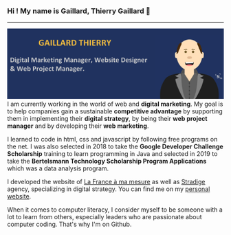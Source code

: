 ### Hi ! My name is Gaillard, Thierry Gaillard 🧭
________________________________________________________________________________________________________________________________________________________________________________
<!--
**Gathea/Gathea** is a ✨ _special_ ✨ repository because its `README.md` (this file) appears on your GitHub profile.-->

<img src="https://github.com/Gathea/Gathea/blob/master/tg-header-github.png" alt="Bannière Gaillard Thierry - Digital Marketing Manager, Website Designer
& Web Project Manager.">
I am currently working in the world of web and <strong>digital marketing</strong>. My goal is to help companies gain a sustainable <strong>competitive advantage</strong> by supporting them in implementing their <strong>digital strategy</strong>, by being their <strong>web project manager</strong> and by developing their <strong>web marketing</strong>.

I learned to code in html, css and javascript by following free programs on the net. I was also selected in 2018 to take the <strong>Google Developer Challenge Scholarship</strong> training to learn programming in Java and selected in 2019 to take the <strong>Bertelsmann Technology Scholarship Program Applications</strong> which was a data analysis program.

I developed the website of [La France à ma mesure](https://www.lafranceamamesure.com) as well as [Stradige](https://www.stradige.fr) agency, specializing in digital strategy. You can find me on my [personal website](https://www.gaillard-thierry.fr).

When it comes to computer literacy, I consider myself to be someone with a lot to learn from others, especially leaders who are passionate about computer coding. That's why I'm on Github.
